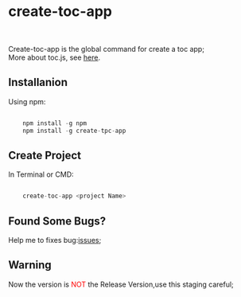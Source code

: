 # create-toc-app 
<br />

Create-toc-app is the global command for create a toc app;  
More about toc.js, see [here](https://github.com/junjie-lean/toc.js/tree/alpha).

## Installanion

Using npm:
```javascript

    npm install -g npm
    npm install -g create-tpc-app

```

## Create Project

In Terminal or CMD:
```javascript

    create-toc-app <project Name>

```

## Found Some Bugs?

Help me to fixes bug:[issues](https://github.com/junjie-lean/create-toc-app/issues);


## Warning 

Now the version is <span style="color:red">NOT</span> the Release Version,use this staging careful;